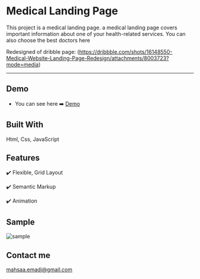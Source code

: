 

# Medical Landing Page 
This project is a medical landing page.
a medical landing page covers important information about one of your health-related services.
You can also choose the best doctors here

Redesigned of dribble page: (https://dribbble.com/shots/16148550-Medical-Website-Landing-Page-Redesign/attachments/8003723?mode=media)

---


## Demo

+ You can see here :arrow_right: [Demo](https://mahsadp.github.io/Wecare/)



## Built With

Html, Css, JavaScript

## Features

:heavy_check_mark: Flexible, Grid Layout

:heavy_check_mark: Semantic Markup

:heavy_check_mark: Animation


## Sample

![sample](https://user-images.githubusercontent.com/100931501/173246773-62615265-9ebe-4942-b4aa-1a3590fb296c.jpg)

## Contact me
mahsaa.emadi@gmail.com <a href="mailto:mahsaa.emadi@gmail.com?"></a>